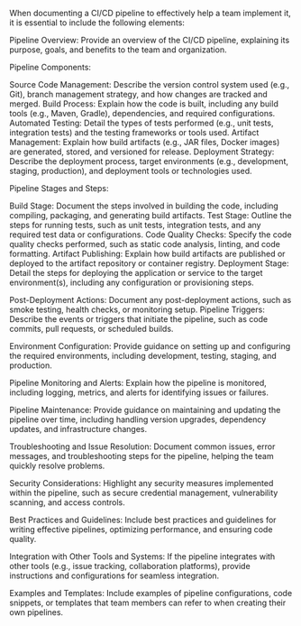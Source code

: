 When documenting a CI/CD pipeline to effectively help a team implement it, it is essential to include the following elements:

Pipeline Overview: Provide an overview of the CI/CD pipeline, explaining its purpose, goals, and benefits to the team and organization.

Pipeline Components:

Source Code Management: Describe the version control system used (e.g., Git), branch management strategy, and how changes are tracked and merged.
Build Process: Explain how the code is built, including any build tools (e.g., Maven, Gradle), dependencies, and required configurations.
Automated Testing: Detail the types of tests performed (e.g., unit tests, integration tests) and the testing frameworks or tools used.
Artifact Management: Explain how build artifacts (e.g., JAR files, Docker images) are generated, stored, and versioned for release.
Deployment Strategy: Describe the deployment process, target environments (e.g., development, staging, production), and deployment tools or technologies used.

Pipeline Stages and Steps:

Build Stage: Document the steps involved in building the code, including compiling, packaging, and generating build artifacts.
Test Stage: Outline the steps for running tests, such as unit tests, integration tests, and any required test data or configurations.
Code Quality Checks: Specify the code quality checks performed, such as static code analysis, linting, and code formatting.
Artifact Publishing: Explain how build artifacts are published or deployed to the artifact repository or container registry.
Deployment Stage: Detail the steps for deploying the application or service to the target environment(s), including any configuration or provisioning steps.

Post-Deployment Actions: Document any post-deployment actions, such as smoke testing, health checks, or monitoring setup.
Pipeline Triggers: Describe the events or triggers that initiate the pipeline, such as code commits, pull requests, or scheduled builds.

Environment Configuration: Provide guidance on setting up and configuring the required environments, including development, testing, staging, and production.

Pipeline Monitoring and Alerts: Explain how the pipeline is monitored, including logging, metrics, and alerts for identifying issues or failures.

Pipeline Maintenance: Provide guidance on maintaining and updating the pipeline over time, including handling version upgrades, dependency updates, and infrastructure changes.

Troubleshooting and Issue Resolution: Document common issues, error messages, and troubleshooting steps for the pipeline, helping the team quickly resolve problems.

Security Considerations: Highlight any security measures implemented within the pipeline, such as secure credential management, vulnerability scanning, and access controls.

Best Practices and Guidelines: Include best practices and guidelines for writing effective pipelines, optimizing performance, and ensuring code quality.

Integration with Other Tools and Systems: If the pipeline integrates with other tools (e.g., issue tracking, collaboration platforms), provide instructions and configurations for seamless integration.

Examples and Templates: Include examples of pipeline configurations, code snippets, or templates that team members can refer to when creating their own pipelines.
